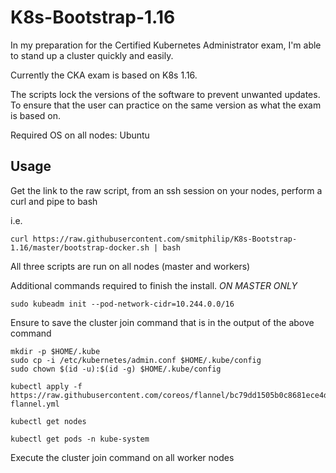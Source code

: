 # K8s-Bootstrap-1.16
In my preparation for the Certified Kubernetes Administrator exam, I'm able to stand up a cluster quickly and easily.

Currently the CKA exam is based on K8s 1.16. 

The scripts lock the versions of the software to prevent unwanted updates. To ensure that the user can practice on the same version as what the exam is based on.

Required OS on all nodes: Ubuntu

## Usage
Get the link to the raw script, from an ssh session on your nodes, perform a curl and pipe to bash

i.e. 
```
curl https://raw.githubusercontent.com/smitphilip/K8s-Bootstrap-1.16/master/bootstrap-docker.sh | bash
```
All three scripts are run on all nodes (master and workers)

Additional commands required to finish the install. *ON MASTER ONLY*

`sudo kubeadm init --pod-network-cidr=10.244.0.0/16`

Ensure to save the cluster join command that is in the output of the above command 
```
mkdir -p $HOME/.kube
sudo cp -i /etc/kubernetes/admin.conf $HOME/.kube/config
sudo chown $(id -u):$(id -g) $HOME/.kube/config

kubectl apply -f https://raw.githubusercontent.com/coreos/flannel/bc79dd1505b0c8681ece4de4c0d86c5cd2643275/Documentation/kube-flannel.yml

kubectl get nodes

kubectl get pods -n kube-system
```
Execute the cluster join command on all worker nodes
